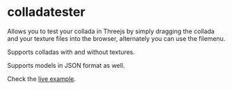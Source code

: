 # colladatester

Allows you to test your collada in Threejs by simply dragging the collada and your texture files into the browser, alternately you can use the filemenu.

Supports colladas with and without textures.

Supports models in JSON format as well.


Check the [live example](http://abumarkub.net/colladatester).

